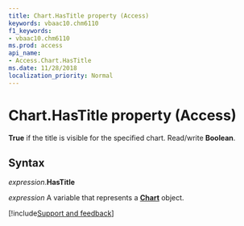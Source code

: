 ```yaml
---
title: Chart.HasTitle property (Access)
keywords: vbaac10.chm6110
f1_keywords:
- vbaac10.chm6110
ms.prod: access
api_name:
- Access.Chart.HasTitle
ms.date: 11/28/2018
localization_priority: Normal
---
```



# Chart.HasTitle property (Access)

**True** if the title is visible for the specified chart. Read/write **Boolean**.


## Syntax

_expression_.**HasTitle**

_expression_ A variable that represents a **[Chart](Access.Chart.md)** object.

[!include[Support and feedback](~/includes/feedback-boilerplate.md)]